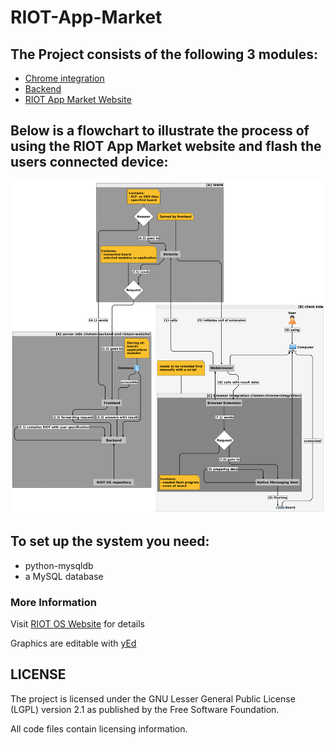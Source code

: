 # RIOT-App-Market

## The Project consists of the following 3 modules:
* [Chrome integration](https://github.com/HendrikVE/riotam-chrome-integration "https://github.com/HendrikVE/riotam-chrome-integration")
* [Backend](https://github.com/HendrikVE/riotam-backend "https://github.com/HendrikVE/riotam-backend")
* [RIOT App Market Website](https://github.com/HendrikVE/riotam-website "https://github.com/HendrikVE/riotam-website")

## Below is a flowchart to illustrate the process of using the RIOT App Market website and flash the users connected device:
![Flowchart](graphics/flowchart.png "Flowchart")

## To set up the system you need:
* python-mysqldb
* a MySQL database

### More Information
Visit [RIOT OS Website](https://riot-os.org/ "https://riot-os.org/") for details

Graphics are editable with [yEd](http://www.yworks.com/products/yed "http://www.yworks.com/products/yed")

## LICENSE
The project is licensed under the GNU Lesser General Public License
(LGPL) version 2.1 as published by the Free Software Foundation.

All code files contain licensing information.